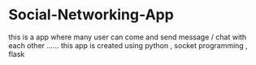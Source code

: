 # Social-Networking-App
this is a app where many user can come and send message / chat with each other     ...... this app is created using python , socket programming , flask  
